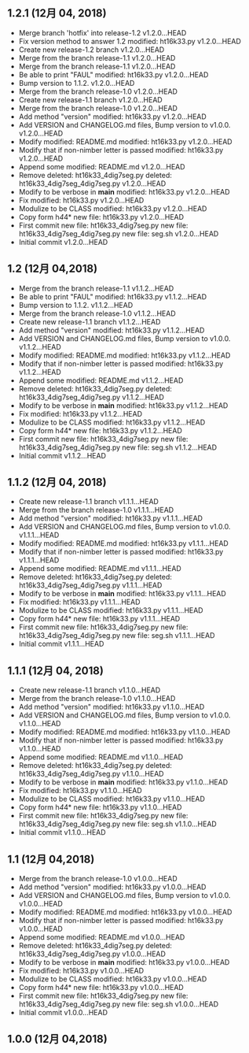 ## 1.2.1 (12月 04, 2018)
  - Merge branch 'hotfix' into release-1.2  v1.2.0...HEAD
  - Fix version method to answer 1.2 	modified:   ht16k33.py  v1.2.0...HEAD
  - Create new release-1.2 branch  v1.2.0...HEAD
  - Merge from the branch release-1.1  v1.2.0...HEAD
  - Merge from the branch release-1.1  v1.2.0...HEAD
  - Be able to print "FAUL" 	modified:   ht16k33.py  v1.2.0...HEAD
  - Bump version to 1.1.2.  v1.2.0...HEAD
  - Merge from the branch release-1.0  v1.2.0...HEAD
  - Create new release-1.1 branch  v1.2.0...HEAD
  - Merge from the branch release-1.0  v1.2.0...HEAD
  - Add method "version" 	modified:   ht16k33.py  v1.2.0...HEAD
  - Add VERSION and CHANGELOG.md files, Bump version to v1.0.0.  v1.2.0...HEAD
  - Modify 	modified:   README.md 	modified:   ht16k33.py  v1.2.0...HEAD
  - Modify that if non-nimber letter is passed 	modified:   ht16k33.py  v1.2.0...HEAD
  - Append some 	modified:   README.md  v1.2.0...HEAD
  - Remove 	deleted:    ht16k33_4dig7seg.py 	deleted:    ht16k33_4dig7seg_4dig7seg.py  v1.2.0...HEAD
  - Modify to be verbose in __main__ 	modified:   ht16k33.py  v1.2.0...HEAD
  - Fix 	modified:   ht16k33.py  v1.2.0...HEAD
  - Modulize to be CLASS 	modified:   ht16k33.py  v1.2.0...HEAD
  - Copy form h*4*4* 	new file:   ht16k33.py  v1.2.0...HEAD
  - First commit 	new file:   ht16k33_4dig7seg.py 	new file:   ht16k33_4dig7seg_4dig7seg.py 	new file:   seg.sh  v1.2.0...HEAD
  - Initial commit  v1.2.0...HEAD

## 1.2 (12月 04,2018)
  - Merge from the branch release-1.1  v1.1.2...HEAD
  - Be able to print "FAUL" 	modified:   ht16k33.py  v1.1.2...HEAD
  - Bump version to 1.1.2.  v1.1.2...HEAD
  - Merge from the branch release-1.0  v1.1.2...HEAD
  - Create new release-1.1 branch  v1.1.2...HEAD
  - Add method "version" 	modified:   ht16k33.py  v1.1.2...HEAD
  - Add VERSION and CHANGELOG.md files, Bump version to v1.0.0.  v1.1.2...HEAD
  - Modify 	modified:   README.md 	modified:   ht16k33.py  v1.1.2...HEAD
  - Modify that if non-nimber letter is passed 	modified:   ht16k33.py  v1.1.2...HEAD
  - Append some 	modified:   README.md  v1.1.2...HEAD
  - Remove 	deleted:    ht16k33_4dig7seg.py 	deleted:    ht16k33_4dig7seg_4dig7seg.py  v1.1.2...HEAD
  - Modify to be verbose in __main__ 	modified:   ht16k33.py  v1.1.2...HEAD
  - Fix 	modified:   ht16k33.py  v1.1.2...HEAD
  - Modulize to be CLASS 	modified:   ht16k33.py  v1.1.2...HEAD
  - Copy form h*4*4* 	new file:   ht16k33.py  v1.1.2...HEAD
  - First commit 	new file:   ht16k33_4dig7seg.py 	new file:   ht16k33_4dig7seg_4dig7seg.py 	new file:   seg.sh  v1.1.2...HEAD
  - Initial commit  v1.1.2...HEAD

## 1.1.2 (12月 04, 2018)
  - Create new release-1.1 branch  v1.1.1...HEAD
  - Merge from the branch release-1.0  v1.1.1...HEAD
  - Add method "version" 	modified:   ht16k33.py  v1.1.1...HEAD
  - Add VERSION and CHANGELOG.md files, Bump version to v1.0.0.  v1.1.1...HEAD
  - Modify 	modified:   README.md 	modified:   ht16k33.py  v1.1.1...HEAD
  - Modify that if non-nimber letter is passed 	modified:   ht16k33.py  v1.1.1...HEAD
  - Append some 	modified:   README.md  v1.1.1...HEAD
  - Remove 	deleted:    ht16k33_4dig7seg.py 	deleted:    ht16k33_4dig7seg_4dig7seg.py  v1.1.1...HEAD
  - Modify to be verbose in __main__ 	modified:   ht16k33.py  v1.1.1...HEAD
  - Fix 	modified:   ht16k33.py  v1.1.1...HEAD
  - Modulize to be CLASS 	modified:   ht16k33.py  v1.1.1...HEAD
  - Copy form h*4*4* 	new file:   ht16k33.py  v1.1.1...HEAD
  - First commit 	new file:   ht16k33_4dig7seg.py 	new file:   ht16k33_4dig7seg_4dig7seg.py 	new file:   seg.sh  v1.1.1...HEAD
  - Initial commit  v1.1.1...HEAD

## 1.1.1 (12月 04, 2018)
  - Create new release-1.1 branch  v1.1.0...HEAD
  - Merge from the branch release-1.0  v1.1.0...HEAD
  - Add method "version" 	modified:   ht16k33.py  v1.1.0...HEAD
  - Add VERSION and CHANGELOG.md files, Bump version to v1.0.0.  v1.1.0...HEAD
  - Modify 	modified:   README.md 	modified:   ht16k33.py  v1.1.0...HEAD
  - Modify that if non-nimber letter is passed 	modified:   ht16k33.py  v1.1.0...HEAD
  - Append some 	modified:   README.md  v1.1.0...HEAD
  - Remove 	deleted:    ht16k33_4dig7seg.py 	deleted:    ht16k33_4dig7seg_4dig7seg.py  v1.1.0...HEAD
  - Modify to be verbose in __main__ 	modified:   ht16k33.py  v1.1.0...HEAD
  - Fix 	modified:   ht16k33.py  v1.1.0...HEAD
  - Modulize to be CLASS 	modified:   ht16k33.py  v1.1.0...HEAD
  - Copy form h*4*4* 	new file:   ht16k33.py  v1.1.0...HEAD
  - First commit 	new file:   ht16k33_4dig7seg.py 	new file:   ht16k33_4dig7seg_4dig7seg.py 	new file:   seg.sh  v1.1.0...HEAD
  - Initial commit  v1.1.0...HEAD

## 1.1 (12月 04,2018)
  - Merge from the branch release-1.0  v1.0.0...HEAD
  - Add method "version" 	modified:   ht16k33.py  v1.0.0...HEAD
  - Add VERSION and CHANGELOG.md files, Bump version to v1.0.0.  v1.0.0...HEAD
  - Modify 	modified:   README.md 	modified:   ht16k33.py  v1.0.0...HEAD
  - Modify that if non-nimber letter is passed 	modified:   ht16k33.py  v1.0.0...HEAD
  - Append some 	modified:   README.md  v1.0.0...HEAD
  - Remove 	deleted:    ht16k33_4dig7seg.py 	deleted:    ht16k33_4dig7seg_4dig7seg.py  v1.0.0...HEAD
  - Modify to be verbose in __main__ 	modified:   ht16k33.py  v1.0.0...HEAD
  - Fix 	modified:   ht16k33.py  v1.0.0...HEAD
  - Modulize to be CLASS 	modified:   ht16k33.py  v1.0.0...HEAD
  - Copy form h*4*4* 	new file:   ht16k33.py  v1.0.0...HEAD
  - First commit 	new file:   ht16k33_4dig7seg.py 	new file:   ht16k33_4dig7seg_4dig7seg.py 	new file:   seg.sh  v1.0.0...HEAD
  - Initial commit  v1.0.0...HEAD

## 1.0.0 (12月 04,2018)


